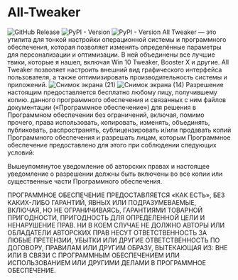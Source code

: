 # All-Tweaker
![GitHub Release](https://img.shields.io/github/v/release/scode18/All-Tweaker?style=for-the-badge)
![PyPI - Version](https://img.shields.io/pypi/v/ttkbootstrap?style=for-the-badge&label=ttkbootstrap)
![PyPI - Version](https://img.shields.io/pypi/v/ttkbootstrap?style=for-the-badge&label=ttkbootstrap)
All Tweaker — это утилита для тонкой настройки операционной системы и программного обеспечения, которая позволяет изменять определённые параметры для персонализации и оптимизации. В ней объединены все лучшие твики, которые я нашел, включая Win 10 Tweaker, Booster X и другие. All Tweaker позволяет настроить внешний вид графического интерфейса пользователя, а также оптимизировать производительность системы и приложений.
![Снимок экрана (21)](https://github.com/scode18/All-Tweaker/assets/98618381/6acc543a-b5d2-459b-a350-509c479dfcb3)
![Снимок экрана (14)](https://github.com/scode18/All-Tweaker/assets/98618381/d17c5da4-506d-449f-82ac-6d4c12877fc7)
Разрешение настоящим предоставляется бесплатно любому лицу, получившему копию.
данного программного обеспечения и связанных с ним файлов документации («Программное обеспечение») для решения
в Программном обеспечении без ограничений, включая, помимо прочего, права
использовать, копировать, изменять, объединять, публиковать, распространять, сублицензировать и/или продавать
копий Программного обеспечения и разрешать лицам, которым Программное обеспечение
предоставлено для этого при соблюдении следующих условий:

Вышеупомянутое уведомление об авторских правах и настоящее уведомление о разрешении должны быть включены во все
копии или существенные части Программного обеспечения.

ПРОГРАММНОЕ ОБЕСПЕЧЕНИЕ ПРЕДОСТАВЛЯЕТСЯ «КАК ЕСТЬ», БЕЗ КАКИХ-ЛИБО ГАРАНТИЙ, ЯВНЫХ ИЛИ
ПОДРАЗУМЕВАЕМЫЕ, ВКЛЮЧАЯ, НО НЕ ОГРАНИЧИВАЯСЬ, ГАРАНТИЯМИ ТОВАРНОЙ ПРИГОДНОСТИ,
ПРИГОДНОСТЬ ДЛЯ ОПРЕДЕЛЕННОЙ ЦЕЛИ И НЕНАРУШЕНИЕ ПРАВ. НИ В КОЕМ СЛУЧАЕ НЕ ДОЛЖНО
АВТОРЫ ИЛИ ОБЛАДАТЕЛИ АВТОРСКИХ ПРАВ НЕСУТ ОТВЕТСТВЕННОСТЬ ЗА ЛЮБЫЕ ПРЕТЕНЗИИ, УБЫТКИ ИЛИ ДРУГИЕ
ОТВЕТСТВЕННОСТЬ ПО ДОГОВОРУ, ПРАВИЛАМ ИЛИ ДРУГИМ ОБРАЗУ, ВЫТЕКАЮЩАЯ ИЗ:
ВНЕ ИЛИ В СВЯЗИ С ПРОГРАММНЫМ ОБЕСПЕЧЕНИЕМ ИЛИ ИСПОЛЬЗОВАНИЕМ ИЛИ ДРУГИМИ ДЕЛАМИ В
ПРОГРАММНОЕ ОБЕСПЕЧЕНИЕ.

